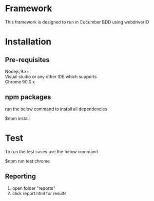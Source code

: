 # Framework
This framework is designed to run in Cucumber BDD using webdriverIO

# Installation

## Pre-requisites
Nodejs,9.x+  
Visual studio or any other IDE which supports  
Chrome 90.0.x

## npm packages

run the below command to install all dependencies

$npm install

# Test
To run the test cases use the below command

$npm run test:chrome

## Reporting

1) open folder "reports"
2) click report.html for results

